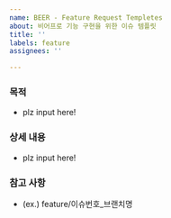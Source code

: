 ```yaml
---
name: BEER - Feature Request Templetes
about: 비어프로 기능 구현을 위한 이슈 템플릿
title: ''
labels: feature
assignees: ''

---
```


### 목적
- plz input here!

### 상세 내용
- plz input here!

### 참고 사항
- (ex.) feature/이슈번호_브랜치명
